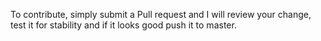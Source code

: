 To contribute, simply submit a Pull request and I will review your change, test it for stability and if it looks good push it to master.
